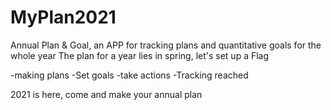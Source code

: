 # MyPlan2021
Annual Plan & Goal, an APP for tracking plans and quantitative goals for the whole year
The plan for a year lies in spring, let's set up a Flag

-making plans
-Set goals
-take actions
-Tracking reached

2021 is here, come and make your annual plan

